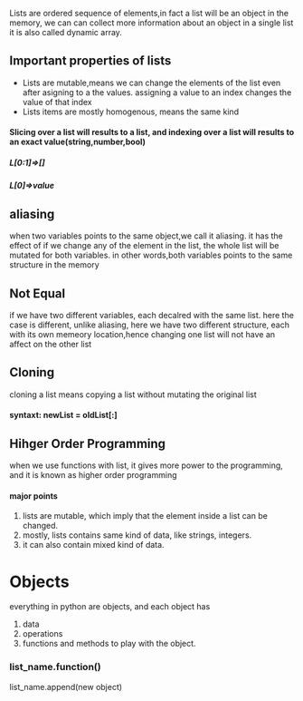 
Lists are ordered sequence of elements,in fact a list will be an object in the memory, we can can collect more information about an object in a single list
it is also called dynamic array.
<h2>Important properties of lists</h2>
<ul>
<li>Lists are mutable,means we can change the elements of the list even after asigning to a the values.
assigning a value to an index changes the value of that index</li>
<li>Lists items are mostly homogenous, means the same kind</li>
</ul>

<h4>Slicing over a list will results to a list, and indexing over a list will results to an exact value(string,number,bool)</h4>

<h5>L[0:1]=>[]</h5>
<h5>L[0]=>value</h5>

<h2>aliasing</h2>
<p>when two variables points to the same object,we call it aliasing. it has the effect of if we change any of the element in the list, the whole list will be mutated for both variables.
in other words,both variables points to the same structure in the memory</p>

<h2>Not Equal</h2>
<p>if we have two different variables, each decalred with the same list. here the case is different, unlike aliasing, here we have two different structure, each with its own memeory location,hence changing one list will not have an affect on the other list</p>

<h2>Cloning</h2>
<p>cloning a list means copying a list without mutating the original list
<h4>syntaxt: newList = oldList[:]</h4></p>

<h2>Hihger Order Programming</h2>
<p>when we use functions with list, it gives more power to the programming, and it is known as higher order programming</p>



#### major points
1. lists are mutable, which imply that the element inside a list can be changed.
2. mostly, lists contains same kind of data, like strings, integers.
3. it can also contain mixed kind of data.

# Objects

everything in python are objects, and each object has
1. data
2. operations 
3. functions and methods
to play with the object.

### list_name.function()


list_name.append(new object)
